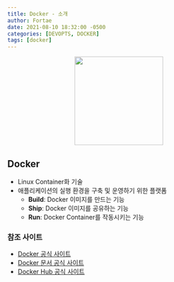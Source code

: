 ```yaml
---
title: Docker - 소개
author: Fortae
date: 2021-08-10 18:32:00 -0500
categories: [DEVOPTS, DOCKER]
tags: [docker]
---
```


<div align="center">
    <img src="../../resources/img/docker/docker.png" width="200px" />
</div>

## **Docker**

- Linux Container화 기술
- 애플리케이션의 실행 환경을 구축 및 운영하기 위한 플랫폼
  - **Build**: Docker 이미지를 만드는 기능
  - **Ship**: Docker 이미지를 공유하는 기능
  - **Run**: Docker Container를 작동시키는 기능

### 참조 사이트

- [Docker 공식 사이트](https://docker.com)
- [Docker 문서 공식 사이트](https://docs.docker.com)
- [Docker Hub 공식 사이트](https://hub.docker.com)

